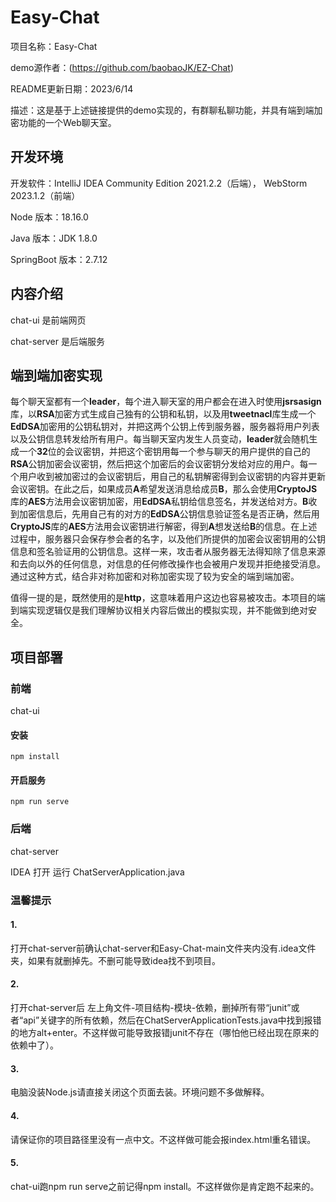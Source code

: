 # Easy-Chat

项目名称：Easy-Chat

demo源作者：(https://github.com/baobaoJK/EZ-Chat)

README更新日期：2023/6/14

描述：这是基于上述链接提供的demo实现的，有群聊私聊功能，并具有端到端加密功能的一个Web聊天室。



## 开发环境

开发软件：IntelliJ IDEA Community Edition 2021.2.2（后端）， WebStorm 2023.1.2（前端）

Node 版本：18.16.0

Java 版本：JDK 1.8.0

SpringBoot 版本：2.7.12



## 内容介绍

chat-ui 是前端网页

chat-server 是后端服务


## 端到端加密实现

每个聊天室都有一个**leader**，每个进入聊天室的用户都会在进入时使用**jsrsasign**库，以**RSA**加密方式生成自己独有的公钥和私钥，以及用**tweetnacl**库生成一个**EdDSA**加密用的公钥私钥对，并把这两个公钥上传到服务器，服务器将用户列表以及公钥信息转发给所有用户。每当聊天室内发生人员变动，**leader**就会随机生成一个**32**位的会议密钥，并把这个密钥用每一个参与聊天的用户提供的自己的**RSA**公钥加密会议密钥，然后把这个加密后的会议密钥分发给对应的用户。每一个用户收到被加密过的会议密钥后，用自己的私钥解密得到会议密钥的内容并更新会议密钥。在此之后，如果成员**A**希望发送消息给成员**B**，那么会使用**CryptoJS**库的**AES**方法用会议密钥加密，用**EdDSA**私钥给信息签名，并发送给对方。**B**收到加密信息后，先用自己有的对方的**EdDSA**公钥信息验证签名是否正确，然后用**CryptoJS**库的**AES**方法用会议密钥进行解密，得到**A**想发送给**B**的信息。在上述过程中，服务器只会保存参会者的名字，以及他们所提供的加密会议密钥用的公钥信息和签名验证用的公钥信息。这样一来，攻击者从服务器无法得知除了信息来源和去向以外的任何信息，对信息的任何修改操作也会被用户发现并拒绝接受消息。通过这种方式，结合非对称加密和对称加密实现了较为安全的端到端加密。

值得一提的是，既然使用的是**http**，这意味着用户这边也容易被攻击。本项目的端到端实现逻辑仅是我们理解协议相关内容后做出的模拟实现，并不能做到绝对安全。


## 项目部署



### 前端

chat-ui

#### 安装
```
npm install
```


#### 开启服务

```
npm run serve
```



### 后端

chat-server

IDEA 打开 运行 ChatServerApplication.java



### 温馨提示

#### 1.

打开chat-server前确认chat-server和Easy-Chat-main文件夹内没有.idea文件夹，如果有就删掉先。不删可能导致idea找不到项目。

#### 2.

打开chat-server后 左上角文件-项目结构-模块-依赖，删掉所有带“junit”或者“api”关键字的所有依赖，然后在ChatServerApplicationTests.java中找到报错的地方alt+enter。不这样做可能导致报错junit不存在（哪怕他已经出现在原来的依赖中了）。

#### 3.

电脑没装Node.js请直接关闭这个页面去装。环境问题不多做解释。

#### 4.

请保证你的项目路径里没有一点中文。不这样做可能会报index.html重名错误。

#### 5.

chat-ui跑npm run serve之前记得npm install。不这样做你是肯定跑不起来的。


